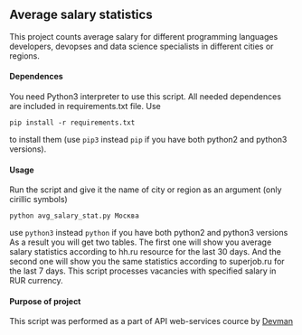 ## Average salary statistics
This project counts average salary for different programming languages developers, devopses and data science specialists in different cities or regions.

#### Dependences
You need Python3 interpreter to use this script. All needed dependences are included in requirements.txt file. Use 
```
pip install -r requirements.txt
``` 
to install them (use `pip3` instead `pip`  if you have both python2 and python3 versions).

#### Usage
Run the script  and give it the name of city or region as an argument (only cirillic symbols)
```
python avg_salary_stat.py Москва
```
use `python3` instead `python`  if you have both python2 and python3 versions
As a result you will get two tables. The first one will show you average salary statistics according to hh.ru resource for the last 30 days. And the second one will show you the same statistics according to superjob.ru for the last 7 days. This script processes vacancies with specified salary in RUR currency.

#### Purpose of project
This script was performed as a part of API web-services cource by [Devman](https://dvmn.org/modules)
